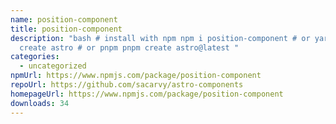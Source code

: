 ```yaml
---
name: position-component
title: position-component
description: "bash # install with npm npm i position-component # or yarn yarn
  create astro # or pnpm pnpm create astro@latest "
categories:
  - uncategorized
npmUrl: https://www.npmjs.com/package/position-component
repoUrl: https://github.com/sacarvy/astro-components
homepageUrl: https://www.npmjs.com/package/position-component
downloads: 34
---
```

